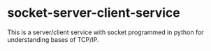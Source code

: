 # socket-server-client-service
This is a server/client service with socket programmed in python for understanding bases of TCP/IP.
